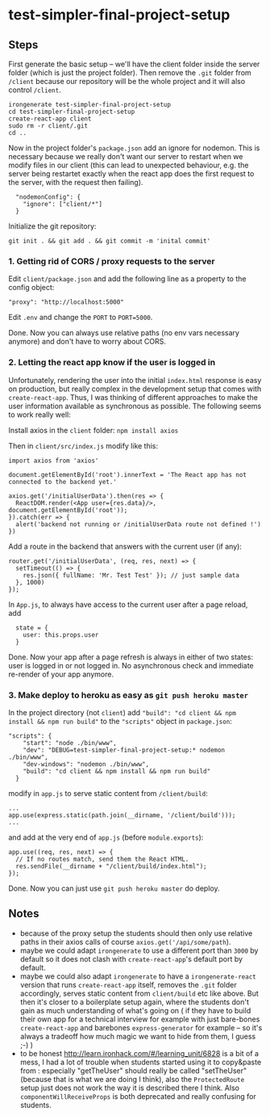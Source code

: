 # test-simpler-final-project-setup

## Steps

First generate the basic setup – we'll have the client folder inside the server folder (which is just the project folder).
Then remove the `.git` folder from `/client` because our repository will be the whole project and it will also control `/client`.
```
irongenerate test-simpler-final-project-setup
cd test-simpler-final-project-setup
create-react-app client
sudo rm -r client/.git
cd ..
```

Now in the project folder's `package.json` add an ignore for nodemon. This is necessary because we really don't want our server to restart when we modify files in our client (this can lead to unexpected behaviour, e.g. the server being restartet exactly when the react app does the first request to the server, with the request then failing).
```
  "nodemonConfig": {
    "ignore": ["client/*"]
  }
```

Initialize the git repository:
```
git init . && git add . && git commit -m 'inital commit'
```

### 1. Getting rid of CORS / proxy requests to the server

Edit `client/package.json` and add the following line as a property to the config object:
```
"proxy": "http://localhost:5000"
```

Edit `.env` and change the `PORT` to `PORT=5000`.

Done. Now you can always use relative paths (no env vars necessary anymore) and don't have to worry about CORS.

### 2. Letting the react app know if the user is logged in

Unfortunately, rendering the user into the initial `index.html` response is easy on production, but really complex in the development setup that comes with `create-react-app`. Thus, I was thinking of different approaches to make the user information available as synchronous as possible. The following seems to work really well:

Install axios in the `client` folder:
```npm install axios```

Then in `client/src/index.js` modify like this: 
```
import axios from 'axios'

document.getElementById('root').innerText = 'The React app has not connected to the backend yet.'

axios.get('/initialUserData').then(res => {
  ReactDOM.render(<App user={res.data}/>, document.getElementById('root')); 
}).catch(err => {
  alert('backend not running or /initialUserData route not defined !')
})
```

Add a route in the backend that answers with the current user (if any):
```
router.get('/initialUserData', (req, res, next) => {
  setTimeout(() => {
    res.json({ fullName: 'Mr. Test Test' }); // just sample data
  }, 1000)  
});
```

In `App.js`, to always have access to the current user after a page reload, add 
```
  state = {
    user: this.props.user
  }
```

Done. Now your app after a page refresh is always in either of two states: user is logged in or not logged in. No asynchronous check and immediate re-render of your app anymore.

### 3. Make deploy to heroku as easy as `git push heroku master`

In the project directory (not `client`) add `"build": "cd client && npm install && npm run build"` to the `"scripts"` object in `package.json`:
```
"scripts": {
    "start": "node ./bin/www",
    "dev": "DEBUG=test-simpler-final-project-setup:* nodemon ./bin/www",
    "dev-windows": "nodemon ./bin/www",
    "build": "cd client && npm install && npm run build"
  }
```

modify in `app.js` to serve static content from `/client/build`:
```
...
app.use(express.static(path.join(__dirname, '/client/build')));
...
```
and add at the very end of `app.js` (before `module.exports`):
```
app.use((req, res, next) => {
  // If no routes match, send them the React HTML.
  res.sendFile(__dirname + "/client/build/index.html");
});
```

Done. Now you can just use `git push heroku master` do deploy.


## Notes

* because of the proxy setup the students should then only use relative paths in their axios calls of course `axios.get('/api/some/path`).
* maybe we could adapt `irongenerate` to use a different port than `3000` by default so it does not clash with `create-react-app`'s default port by default.
* maybe we could also adapt `irongenerate` to have a `irongenerate-react` version that runs `create-react-app` itself, removes the `.git` folder accordingly, serves static content from `client/build` etc like above. But then it's closer to a boilerplate setup again, where the students don't gain as much understanding of what's going on ( if they have to build their own app for a technical interview for example with just bare-bones `create-react-app` and barebones `express-generator` for example – so it's always a tradeoff how much magic we want to hide from them, I guess ;-) )
* to be honest http://learn.ironhack.com/#/learning_unit/6828 is a bit of a mess, I had a lot of trouble when students started using it to copy&paste from : especially "getTheUser" should really be called "setTheUser" (because that is what we are doing I think), also the `ProtectedRoute` setup just does not work the way it is described there I think. Also `componentWillReceiveProps` is both deprecated and really confusing for students.

